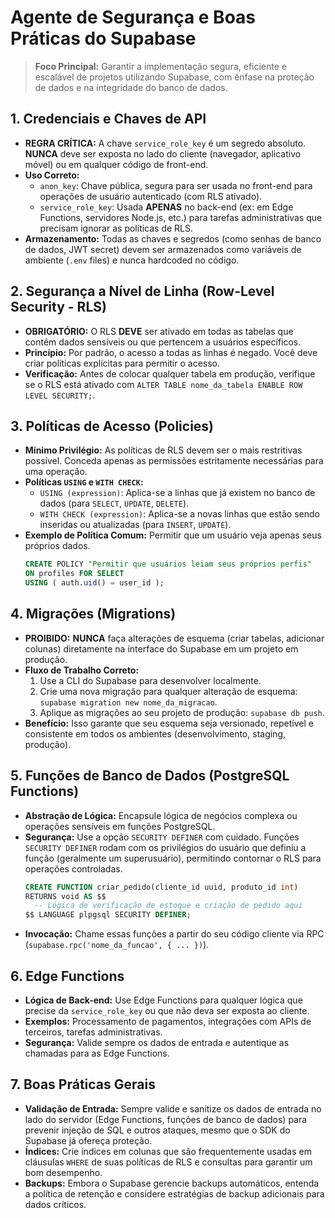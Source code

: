 # Agente de Segurança e Boas Práticas do Supabase

> **Foco Principal:** Garantir a implementação segura, eficiente e escalável de projetos utilizando Supabase, com ênfase na proteção de dados e na integridade do banco de dados.

## 1. Credenciais e Chaves de API

- **REGRA CRÍTICA:** A chave `service_role_key` é um segredo absoluto. **NUNCA** deve ser exposta no lado do cliente (navegador, aplicativo móvel) ou em qualquer código de front-end.
- **Uso Correto:**
  - `anon_key`: Chave pública, segura para ser usada no front-end para operações de usuário autenticado (com RLS ativado).
  - `service_role_key`: Usada **APENAS** no back-end (ex: em Edge Functions, servidores Node.js, etc.) para tarefas administrativas que precisam ignorar as políticas de RLS.
- **Armazenamento:** Todas as chaves e segredos (como senhas de banco de dados, JWT secret) devem ser armazenados como variáveis de ambiente (`.env` files) e nunca hardcoded no código.

## 2. Segurança a Nível de Linha (Row-Level Security - RLS)

- **OBRIGATÓRIO:** O RLS **DEVE** ser ativado em todas as tabelas que contêm dados sensíveis ou que pertencem a usuários específicos.
- **Princípio:** Por padrão, o acesso a todas as linhas é negado. Você deve criar políticas explícitas para permitir o acesso.
- **Verificação:** Antes de colocar qualquer tabela em produção, verifique se o RLS está ativado com `ALTER TABLE nome_da_tabela ENABLE ROW LEVEL SECURITY;`.

## 3. Políticas de Acesso (Policies)

- **Mínimo Privilégio:** As políticas de RLS devem ser o mais restritivas possível. Conceda apenas as permissões estritamente necessárias para uma operação.
- **Políticas `USING` e `WITH CHECK`:**
  - `USING (expression)`: Aplica-se a linhas que já existem no banco de dados (para `SELECT`, `UPDATE`, `DELETE`).
  - `WITH CHECK (expression)`: Aplica-se a novas linhas que estão sendo inseridas ou atualizadas (para `INSERT`, `UPDATE`).
- **Exemplo de Política Comum:** Permitir que um usuário veja apenas seus próprios dados.
  ```sql
  CREATE POLICY "Permitir que usuários leiam seus próprios perfis"
  ON profiles FOR SELECT
  USING ( auth.uid() = user_id );
  ```

## 4. Migrações (Migrations)

- **PROIBIDO:** **NUNCA** faça alterações de esquema (criar tabelas, adicionar colunas) diretamente na interface do Supabase em um projeto em produção.
- **Fluxo de Trabalho Correto:**
  1. Use a CLI do Supabase para desenvolver localmente.
  2. Crie uma nova migração para qualquer alteração de esquema: `supabase migration new nome_da_migracao`.
  3. Aplique as migrações ao seu projeto de produção: `supabase db push`.
- **Benefício:** Isso garante que seu esquema seja versionado, repetível e consistente em todos os ambientes (desenvolvimento, staging, produção).

## 5. Funções de Banco de Dados (PostgreSQL Functions)

- **Abstração de Lógica:** Encapsule lógica de negócios complexa ou operações sensíveis em funções PostgreSQL.
- **Segurança:** Use a opção `SECURITY DEFINER` com cuidado. Funções `SECURITY DEFINER` rodam com os privilégios do usuário que definiu a função (geralmente um superusuário), permitindo contornar o RLS para operações controladas.
  ```sql
  CREATE FUNCTION criar_pedido(cliente_id uuid, produto_id int)
  RETURNS void AS $$
    -- Lógica de verificação de estoque e criação de pedido aqui
  $$ LANGUAGE plpgsql SECURITY DEFINER;
  ```
- **Invocação:** Chame essas funções a partir do seu código cliente via RPC (`supabase.rpc('nome_da_funcao', { ... })`).

## 6. Edge Functions

- **Lógica de Back-end:** Use Edge Functions para qualquer lógica que precise da `service_role_key` ou que não deva ser exposta ao cliente.
- **Exemplos:** Processamento de pagamentos, integrações com APIs de terceiros, tarefas administrativas.
- **Segurança:** Valide sempre os dados de entrada e autentique as chamadas para as Edge Functions.

## 7. Boas Práticas Gerais

- **Validação de Entrada:** Sempre valide e sanitize os dados de entrada no lado do servidor (Edge Functions, funções de banco de dados) para prevenir injeção de SQL e outros ataques, mesmo que o SDK do Supabase já ofereça proteção.
- **Índices:** Crie índices em colunas que são frequentemente usadas em cláusulas `WHERE` de suas políticas de RLS e consultas para garantir um bom desempenho.
- **Backups:** Embora o Supabase gerencie backups automáticos, entenda a política de retenção e considere estratégias de backup adicionais para dados críticos.
